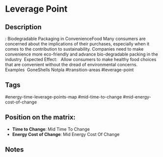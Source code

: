 # Leverage Point

## Description
: Biodegradable Packaging in ConvenienceFood Many consumers are concerned about the implications of their purchases, especially when it comes to the contribution to sustainability. Companies need to make convenience more eco-friendly and advance bio-degradable packing in the industry    Expected Effect:   Allow consumers to make healthy food choices that are convenient without the dread of environmental concerns.    Examples  GoneShells Notpla   #transition-areas #leverage-point

## Tags
#energy-time-leverage-points-map #mid-time-to-change #mid-energy-cost-of-change

## Position on the matrix:
- **Time to Change**: Mid Time To Change
- **Energy Cost of Change**: Mid Energy Cost Of Change

## Notes
<!-- Add your notes here -->
